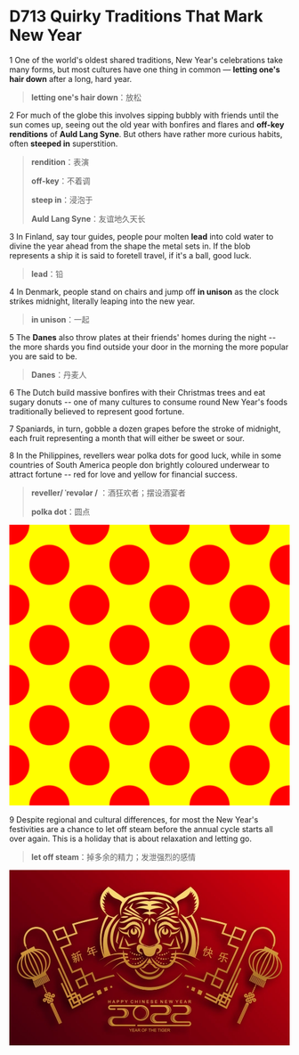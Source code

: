 # D713 Quirky Traditions That Mark New Year
1 One of the world's oldest shared traditions, New Year's celebrations take many forms, but most cultures have one thing in common — **letting one's hair down** after a long, hard year.

> **letting one's hair down**：放松
>

2 For much of the globe this involves sipping bubbly with friends until the sun comes up, seeing out the old year with bonfires and flares and **off-key** **renditions** of **Auld Lang Syne**. But others have rather more curious habits, often **steeped in** superstition.

> **rendition**：表演
>
> **off-key**：不着调
>
> **steep in**：浸泡于
>
> **Auld Lang Syne**：友谊地久天长
>

3 In Finland, say tour guides, people pour molten **lead** into cold water to divine the year ahead from the shape the metal sets in. If the blob represents a ship it is said to foretell travel, if it's a ball, good luck.

> **lead**：铅
>

4 In Denmark, people stand on chairs and jump off **in unison** as the clock strikes midnight, literally leaping into the new year.

> **in unison**：一起
>

5 The **Danes** also throw plates at their friends' homes during the night -- the more shards you find outside your door in the morning the more popular you are said to be.

> **Danes**：丹麦人
>

6 The Dutch build massive bonfires with their Christmas trees and eat sugary donuts -- one of many cultures to consume round New Year's foods traditionally believed to represent good fortune.

7 Spaniards, in turn, gobble a dozen grapes before the stroke of midnight, each fruit representing a month that will either be sweet or sour.

8 In the Philippines, revellers wear polka dots for good luck, while in some countries of South America people don brightly coloured underwear to attract fortune -- red for love and yellow for financial success.

> **reveller/ ˈrevələr /** ：酒狂欢者；摆设酒宴者
>
> **polka dot**：圆点
>

![](./img/boxcn77p7TiZp5kph8UVtByYO2g.png)

9 Despite regional and cultural differences, for most the New Year's festivities are a chance to let off steam before the annual cycle starts all over again. This is a holiday that is about relaxation and letting go.

> **let off steam**：掉多余的精力；发泄强烈的感情
>

![](./img/boxcnCXeU0qe5ZifGZkeOXMapOd.png)

